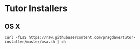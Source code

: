 # Tutor Installers

## OS X

    curl -fLsS https://raw.githubusercontent.com/pragdave/tutor-installer/master/osx.sh | sh
